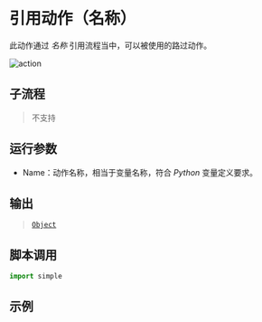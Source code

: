 # 引用动作（名称） 
此动作通过 *名称* 引用流程当中，可以被使用的路过动作。

![action](./images/2022-11-17_184608.png ':size=90%')

## 子流程

> 不支持

## 运行参数

* Name：动作名称，相当于变量名称，符合 *Python* 变量定义要求。

## 输出

> [`Object`](./types/Object.md)

## 脚本调用

```python
import simple


```

## 示例

